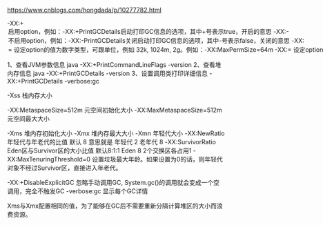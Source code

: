 
https://www.cnblogs.com/hongdada/p/10277782.html

-XX:+<option> 启用option，例如：-XX:+PrintGCDetails启动打印GC信息的选项，其中+号表示true，开启的意思
-XX:-<option> 不启用option，例如：-XX:-PrintGCDetails关闭启动打印GC信息的选项，其中-号表示false，关闭的意思
-XX:<option>=<number> 设定option的值为数字类型，可跟单位，例如 32k, 1024m, 2g。例如：-XX:MaxPermSize=64m
-XX:<option>=<string> 设定option的值为字符串，例如： -XX:HeapDumpPath="C:\Users\Daxin\Desktop\jvmgcin"

1、查看JVM参数信息
java -XX:+PrintCommandLineFlags -version
2、查看堆内存信息
java -XX:+PrintGCDetails -version
3、设置调用类打印详细信息
-XX:+PrintGCDetails -verbose:gc

-Xss 栈内存大小

-XX:MetaspaceSize=512m 元空间初始化大小
-XX:MaxMetaspaceSize=512m 元空间最大大小

-Xms 堆内存初始化大小
-Xmx 堆内存最大大小
-Xmn 年轻代大小
-XX:NewRatio 年轻代与年老代的比值 默认 8 意思就是 年轻代 2 老年代 8
-XX:SurvivorRatio  Eden区与Survivor区的大小比值 默认8:1:1 Eden 8 2个交换区各占用1
-XX:MaxTenuringThreshold=0 设置垃圾最大年龄。如果设置为0的话，则年轻代对象不经过Survivor区，直接进入年老代。

-XX:+DisableExplicitGC  忽略手动调用GC, System.gc()的调用就会变成一个空调用，完全不触发GC
-verbose:gc 显示每个GC详情


Xms与Xmx配置相同的值，为了能够在GC后不需要重新分隔计算堆区的大小而浪费资源。